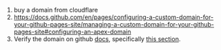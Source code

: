 1. buy a domain from cloudflare
2. https://docs.github.com/en/pages/configuring-a-custom-domain-for-your-github-pages-site/managing-a-custom-domain-for-your-github-pages-site#configuring-an-apex-domain
3. Verify the domain on github [docs](https://docs.github.com/en/pages/configuring-a-custom-domain-for-your-github-pages-site/verifying-your-custom-domain-for-github-pages), specifically [this section](https://docs.github.com/en/pages/configuring-a-custom-domain-for-your-github-pages-site/verifying-your-custom-domain-for-github-pages#verifying-a-domain-for-your-user-site).
